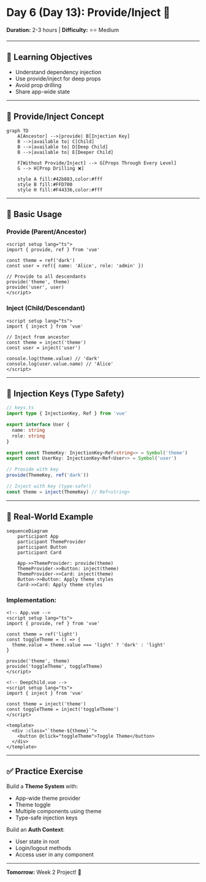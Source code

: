 # Day 6 (Day 13): Provide/Inject 🎁

**Duration:** 2-3 hours | **Difficulty:** ⭐⭐ Medium

---

## 📖 Learning Objectives

- Understand dependency injection
- Use provide/inject for deep props
- Avoid prop drilling
- Share app-wide state

---

## 🎁 Provide/Inject Concept

```mermaid
graph TD
    A[Ancestor] -->|provide| B[Injection Key]
    B -->|available to| C[Child]
    B -->|available to| D[Deep Child]
    B -->|available to| E[Deeper Child]
    
    F[Without Provide/Inject] --> G[Props Through Every Level]
    G --> H[Prop Drilling ❌]
    
    style A fill:#42b883,color:#fff
    style B fill:#FFD700
    style H fill:#F44336,color:#fff
```

---

## 📝 Basic Usage

### **Provide (Parent/Ancestor)**
```vue
<script setup lang="ts">
import { provide, ref } from 'vue'

const theme = ref('dark')
const user = ref({ name: 'Alice', role: 'admin' })

// Provide to all descendants
provide('theme', theme)
provide('user', user)
</script>
```

### **Inject (Child/Descendant)**
```vue
<script setup lang="ts">
import { inject } from 'vue'

// Inject from ancestor
const theme = inject('theme')
const user = inject('user')

console.log(theme.value) // 'dark'
console.log(user.value.name) // 'Alice'
</script>
```

---

## 🔑 Injection Keys (Type Safety)

```typescript
// keys.ts
import type { InjectionKey, Ref } from 'vue'

export interface User {
  name: string
  role: string
}

export const ThemeKey: InjectionKey<Ref<string>> = Symbol('theme')
export const UserKey: InjectionKey<Ref<User>> = Symbol('user')

// Provide with key
provide(ThemeKey, ref('dark'))

// Inject with key (type-safe!)
const theme = inject(ThemeKey) // Ref<string>
```

---

## 🎯 Real-World Example

```mermaid
sequenceDiagram
    participant App
    participant ThemeProvider
    participant Button
    participant Card
    
    App->>ThemeProvider: provide(theme)
    ThemeProvider->>Button: inject(theme)
    ThemeProvider->>Card: inject(theme)
    Button->>Button: Apply theme styles
    Card->>Card: Apply theme styles
```

### **Implementation:**
```vue
<!-- App.vue -->
<script setup lang="ts">
import { provide, ref } from 'vue'

const theme = ref('light')
const toggleTheme = () => {
  theme.value = theme.value === 'light' ? 'dark' : 'light'
}

provide('theme', theme)
provide('toggleTheme', toggleTheme)
</script>

<!-- DeepChild.vue -->
<script setup lang="ts">
import { inject } from 'vue'

const theme = inject('theme')
const toggleTheme = inject('toggleTheme')
</script>

<template>
  <div :class="`theme-${theme}`">
    <button @click="toggleTheme">Toggle Theme</button>
  </div>
</template>
```

---

## ✅ Practice Exercise

Build a **Theme System** with:
- App-wide theme provider
- Theme toggle
- Multiple components using theme
- Type-safe injection keys

Build an **Auth Context**:
- User state in root
- Login/logout methods
- Access user in any component

---

**Tomorrow:** Week 2 Project! 🎉
